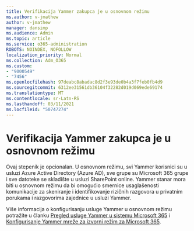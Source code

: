 ```yaml
---
title: Verifikacija Yammer zakupca je u osnovnom režimu
ms.author: v-jmathew
author: v-jmathew
manager: dansimp
ms.audience: Admin
ms.topic: article
ms.service: o365-administration
ROBOTS: NOINDEX, NOFOLLOW
localization_priority: Normal
ms.collection: Adm_O365
ms.custom:
- "9000549"
- "7456"
ms.openlocfilehash: 97deabc8abadac8d2f3e93de0b4a3f7feb0fb4d9
ms.sourcegitcommit: 6312ee31561db36104f32282d019d069ede69174
ms.translationtype: MT
ms.contentlocale: sr-Latn-RS
ms.lasthandoff: 03/11/2021
ms.locfileid: "50747274"
---
```

# <a name="verify-your-yammer-tenant-is-in-native-mode"></a>Verifikacija Yammer zakupca je u osnovnom režimu

Ovaj stepenik je opcionalan. U osnovnom režimu, svi Yammer korisnici su u usluzi Azure Active Directory (Azure AD), sve grupe su Microsoft 365 grupe i sve datoteke se skladište u usluzi SharePoint online. Yammer stanar mora biti u osnovnom režimu da bi omogućio smernice usaglašenosti komunikacije za skeniranje i identifikovanje rizičnih razgovora u privatnim porukama i razgovorima zajednice u usluzi Yammer.  
  
Više informacija o konfigurisanju usluge Yammer u osnovnom režimu potražite u članku [Pregled usluge Yammer u sistemu Microsoft 365](https://go.microsoft.com/fwlink/?linkid=2129829) i [Konfigurisanje Yammer mreže za izvorni režim za Microsoft 365](https://go.microsoft.com/fwlink/?linkid=2129772).
